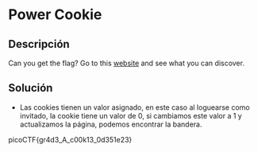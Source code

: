 # Power Cookie

## Descripción
Can you get the flag? Go to this [website](http://saturn.picoctf.net:61304/) and see what you can discover.

## Solución
- Las cookies tienen un valor asignado, en este caso al loguearse como invitado, la cookie tiene un valor de 0, si cambiamos este valor a 1 y actualizamos la página, podemos encontrar la bandera.

picoCTF{gr4d3_A_c00k13_0d351e23}